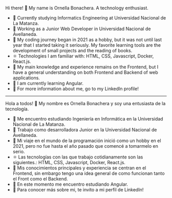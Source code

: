  Hi there! 👋 My name is Ornella Bonachera. A technology enthusiast. 

- 📜 Currently studying Informatics Engineering at Universidad Nacional de La Matanza.
- 🔭 Working as a Junior Web Developer in Universidad Nacional de Avellaneda.
- 📅 My coding journey began in 2021 as a hobby, but it was not until last year that I started taking it seriously. My favorite learning tools are the development of small projects and the reading of books.
- ⚛ Technologies I am familiar with: HTML, CSS, Javascript, Docker, React.js. 
- 📓 My main knowledge and experience remains on the Frontend, but I have a general understanding on both Frontend and Backend of web applications.
- 🌱 I am currently learning Angular. 
- 💬 For more information about me, go to my LinkedIn profile! 


-----------------------


 Hola a todos! 👋 My nombre es Ornella Bonachera y soy una entusiasta de la tecnología.

- 📜 Me encuentro estudiando Ingeniería en Informática en la Universidad Nacional de La Matanza.
- 🔭 Trabajo como desarrolladora Junior en la Universidad Nacional de Avellaneda.
- 📅 Mi viaje en el mundo de la programación inició como un hobby en el 2021, pero no fue hasta el año pasado que comencé a tomarmelo en serio.
- ⚛ Las tecnologías con las que trabajo cotidianamente son las siguientes.: HTML, CSS, Javascript, Docker, React.js. 
- 📓 Mis conocimientos principales y experiencia se centran en el Frontend, sin embargo tengo una idea general de como funcionan tanto el Front como el Backend.
- 🌱 En este momento me encuentro estudiando Angular.
- 💬 Para conocer más sobre mi, te invito a mi perfil de LinkedIn!
